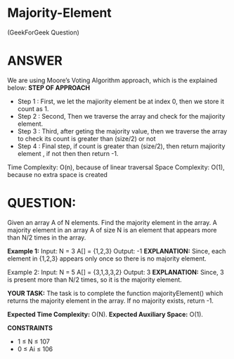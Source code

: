 # Majority-Element
(GeekForGeek Question)


# ANSWER
We are using Moore’s Voting Algorithm approach, which is the explained below:
**STEP OF APPROACH**
* Step 1 : First, we let the majiority element be at index 0, then we store it count as 1.
* Step 2 : Second, Then we traverse the array and check for the majiority element.
* Step 3 : Third, after geting the majority value, then we traverse the array to check its count is greater than (size/2) or not
* Step 4 : Final step, if count is greater than (size/2), then return majiority element , if not then then return -1.

Time Complexity: O(n), because of linear traversal
Space Complexity: O(1), because no extra space is created

# QUESTION:
Given an array A of N elements. Find the majority element in the array. A majority element in an array A of size N is an element that appears more than N/2 times in the array.

**Example 1:**
Input:
N = 3 
A[] = {1,2,3} 
Output:
-1
**EXPLANATION:**
Since, each element in 
{1,2,3} appears only once so there 
is no majority element.

Example 2:
Input:
N = 5 
A[] = {3,1,3,3,2} 
Output:
3
**EXPLANATION:**
Since, 3 is present more
than N/2 times, so it is 
the majority element.

**YOUR TASK:**
The task is to complete the function majorityElement() which returns the majority element in the array. If no majority exists, return -1.
 
**Expected Time Complexity:** O(N).
**Expected Auxiliary Space:** O(1).
 
**CONSTRAINTS**
* 1 ≤ N ≤ 107
* 0 ≤ Ai ≤ 106
